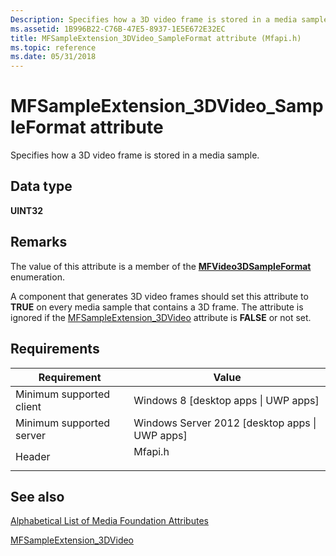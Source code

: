 ```yaml
---
Description: Specifies how a 3D video frame is stored in a media sample.
ms.assetid: 1B996B22-C76B-47E5-8937-1E5E672E32EC
title: MFSampleExtension_3DVideo_SampleFormat attribute (Mfapi.h)
ms.topic: reference
ms.date: 05/31/2018
---
```


# MFSampleExtension\_3DVideo\_SampleFormat attribute

Specifies how a 3D video frame is stored in a media sample.

## Data type

**UINT32**

## Remarks

The value of this attribute is a member of the [**MFVideo3DSampleFormat**](/windows/desktop/api/mfapi/ne-mfapi-mfvideo3dsampleformat) enumeration.

A component that generates 3D video frames should set this attribute to **TRUE** on every media sample that contains a 3D frame. The attribute is ignored if the [MFSampleExtension\_3DVideo](mfsampleextension-3dvideo.md) attribute is **FALSE** or not set.

## Requirements



| Requirement | Value |
|-------------------------------------|------------------------------------------------------------------------------------|
| Minimum supported client<br/> | Windows 8 \[desktop apps \| UWP apps\]<br/>                                  |
| Minimum supported server<br/> | Windows Server 2012 \[desktop apps \| UWP apps\]<br/>                        |
| Header<br/>                   | <dl> <dt>Mfapi.h</dt> </dl> |



## See also

<dl> <dt>

[Alphabetical List of Media Foundation Attributes](alphabetical-list-of-media-foundation-attributes.md)
</dt> <dt>

[MFSampleExtension\_3DVideo](mfsampleextension-3dvideo.md)
</dt> </dl>

 

 




